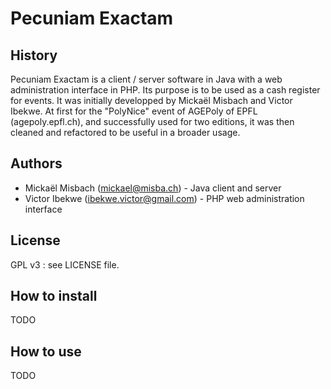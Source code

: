 Pecuniam Exactam
================

History
-------
Pecuniam Exactam is a client / server software in Java with a web administration interface in PHP. Its purpose is to be used as a cash register for events.
It was initially developped by Mickaël Misbach and Victor Ibekwe. At first for the "PolyNice" event of AGEPoly of EPFL (agepoly.epfl.ch), and successfully used for two editions, it was then cleaned and refactored to be useful in a broader usage.

Authors
-------
- Mickaël Misbach (mickael@misba.ch) - Java client and server
- Victor Ibekwe (ibekwe.victor@gmail.com) - PHP web administration interface

License
-------
GPL v3 : see LICENSE file.

How to install
--------------
TODO

How to use
----------
TODO
